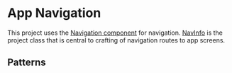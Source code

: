 # App Navigation
This project uses the [Navigation component](https://developer.android.com/jetpack/compose/navigation) for navigation. [NavInfo](common-ui/src/main/java/com/noumenon/common/ui/navigation/NavInfo.kt) is the project class that is central to crafting of navigation routes to app screens.
## Patterns
